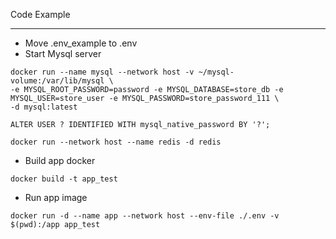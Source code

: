 Code Example
_________________________________________
- Move .env_example to .env
- Start Mysql server
```
docker run --name mysql --network host -v ~/mysql-volume:/var/lib/mysql \
-e MYSQL_ROOT_PASSWORD=password -e MYSQL_DATABASE=store_db -e MYSQL_USER=store_user -e MYSQL_PASSWORD=store_password_111 \
-d mysql:latest
```

```
ALTER USER ? IDENTIFIED WITH mysql_native_password BY '?';
```

```
docker run --network host --name redis -d redis
```
- Build app docker
```
docker build -t app_test
```
- Run app image
```
docker run -d --name app --network host --env-file ./.env -v $(pwd):/app app_test
```